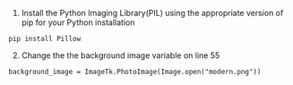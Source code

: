 1. Install the Python Imaging Library(PIL) using the appropriate version of pip for your Python installation 
```
pip install Pillow
```
2. Change the the background image variable on line 55
```
background_image = ImageTk.PhotoImage(Image.open("modern.png"))
```
